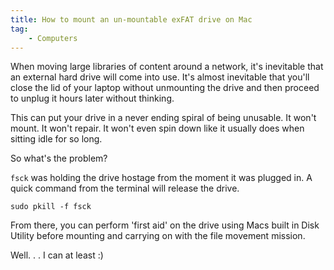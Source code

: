 ```yaml
---
title: How to mount an un-mountable exFAT drive on Mac
tag:
    - Computers
---
```


When moving large libraries of content around a network, it's inevitable that an external hard drive will come into use. It's almost inevitable that you'll close the lid of your laptop without unmounting the drive and then proceed to unplug it hours later without thinking.

This can put your drive in a never ending spiral of being unusable. It won't mount. It won't repair. It won't even spin down like it usually does when sitting idle for so long. 

So what's the problem?

`fsck` was holding the drive hostage from the moment it was plugged in. A quick command from the terminal will release the drive.

`sudo pkill -f fsck`

From there, you can perform 'first aid' on the drive using Macs built in Disk Utility before mounting and carrying on with the file movement mission.

Well. . . I can at least :)
